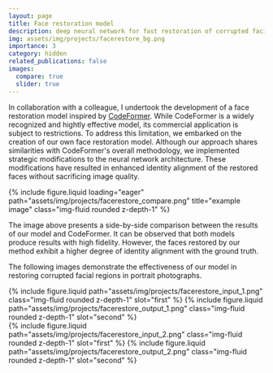 ```yaml
---
layout: page
title: Face restoration model
description: deep neural network for fast restoration of corrupted facial images
img: assets/img/projects/facerestore_bg.png
importance: 3
category: hidden
related_publications: false
images:
  compare: true
  slider: true
---
```


In collaboration with a colleague, I undertook the development of a face restoration model inspired by [CodeFormer](https://github.com/sczhou/CodeFormer/tree/master). While CodeFormer is a widely recognized and hightly effective model, its commercial application is subject to restrictions. To address this limitation, we embarked on the creation of our own face restoration model. Although our approach shares similarities with CodeFormer's overall methodology, we implemented strategic modifications to the neural network architecture. These modifications have resulted in enhanced identity alignment of the restored faces without sacrificing image quality.

<div class="row">
    <div class="col-sm mt-3 mt-md-0">
        {% include figure.liquid loading="eager" path="assets/img/projects/facerestore_compare.png" title="example image" class="img-fluid rounded z-depth-1" %}
    </div>
</div>

The image above presents a side-by-side comparison between the results of our model and CodeFormer. It can be observed that both models produce results with high fidelity. However, the faces restored by our method exhibit a higher degree of identity alignment with the ground truth.

The following images demonstrate the effectiveness of our model in restoring corrupted facial regions in portrait photographs.

<div class="row mt-3">
    <div class="col-sm mt-3 mt-md-0">
        <img-comparison-slider>
            {% include figure.liquid path="assets/img/projects/facerestore_input_1.png" class="img-fluid rounded z-depth-1" slot="first" %}
            {% include figure.liquid path="assets/img/projects/facerestore_output_1.png" class="img-fluid rounded z-depth-1" slot="second" %}
        </img-comparison-slider>
    </div>
    <div class="col-sm mt-3 mt-md-0">
        <img-comparison-slider>
            {% include figure.liquid path="assets/img/projects/facerestore_input_2.png" class="img-fluid rounded z-depth-1" slot="first" %}
            {% include figure.liquid path="assets/img/projects/facerestore_output_2.png" class="img-fluid rounded z-depth-1" slot="second" %}
        </img-comparison-slider>
    </div>
</div>
